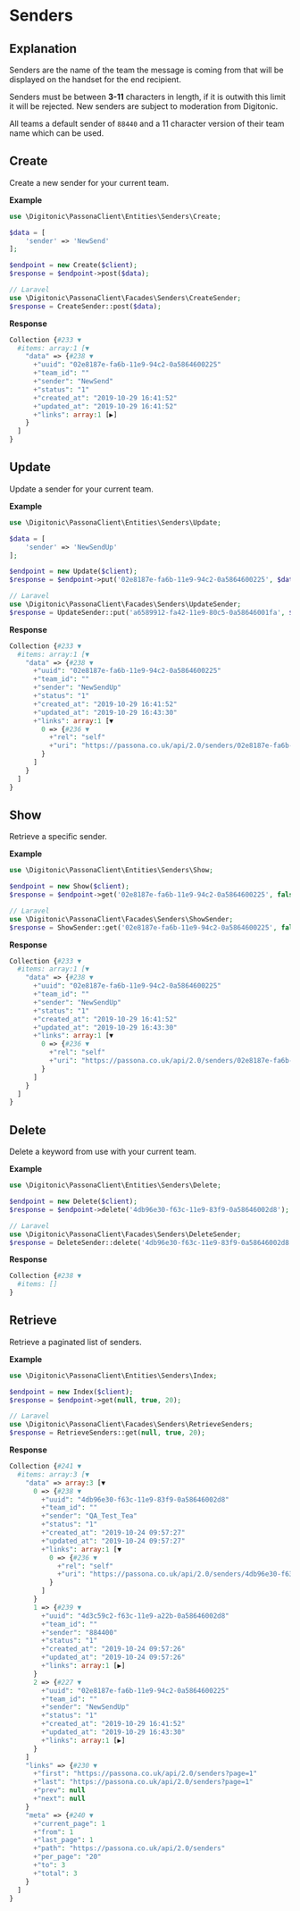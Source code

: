# Senders

## Explanation
Senders are the name of the team the message is coming from that will be displayed on the handset for the end recipient.

Senders must be between **3-11** characters in length, if it is outwith this limit it will be rejected. 
New senders are subject to moderation from Digitonic.

All teams a default sender of `88440` and a 11 character version of their team name which can be used.

## Create
Create a new sender for your current team.

**Example**

```php
use \Digitonic\PassonaClient\Entities\Senders\Create;

$data = [
    'sender' => 'NewSend'
];

$endpoint = new Create($client);
$response = $endpoint->post($data);

// Laravel
use \Digitonic\PassonaClient\Facades\Senders\CreateSender;
$response = CreateSender::post($data);
```

**Response**

```php
Collection {#233 ▼
  #items: array:1 [▼
    "data" => {#238 ▼
      +"uuid": "02e8187e-fa6b-11e9-94c2-0a5864600225"
      +"team_id": ""
      +"sender": "NewSend"
      +"status": "1"
      +"created_at": "2019-10-29 16:41:52"
      +"updated_at": "2019-10-29 16:41:52"
      +"links": array:1 [▶]
    }
  ]
}
```

## Update

Update a sender for your current team.

**Example**

```php
use \Digitonic\PassonaClient\Entities\Senders\Update;

$data = [
    'sender' => 'NewSendUp'
];

$endpoint = new Update($client);
$response = $endpoint->put('02e8187e-fa6b-11e9-94c2-0a5864600225', $data);

// Laravel
use \Digitonic\PassonaClient\Facades\Senders\UpdateSender;
$response = UpdateSender::put('a6589912-fa42-11e9-80c5-0a58646001fa', $data);
```

**Response**

```php
Collection {#233 ▼
  #items: array:1 [▼
    "data" => {#238 ▼
      +"uuid": "02e8187e-fa6b-11e9-94c2-0a5864600225"
      +"team_id": ""
      +"sender": "NewSendUp"
      +"status": "1"
      +"created_at": "2019-10-29 16:41:52"
      +"updated_at": "2019-10-29 16:43:30"
      +"links": array:1 [▼
        0 => {#236 ▼
          +"rel": "self"
          +"uri": "https://passona.co.uk/api/2.0/senders/02e8187e-fa6b-11e9-94c2-0a5864600225"
        }
      ]
    }
  ]
}
```

## Show

Retrieve a specific sender.

**Example**

```php
use \Digitonic\PassonaClient\Entities\Senders\Show;

$endpoint = new Show($client);
$response = $endpoint->get('02e8187e-fa6b-11e9-94c2-0a5864600225', false, null);

// Laravel
use \Digitonic\PassonaClient\Facades\Senders\ShowSender;
$response = ShowSender::get('02e8187e-fa6b-11e9-94c2-0a5864600225', false, null);
```

**Response**

```php
Collection {#233 ▼
  #items: array:1 [▼
    "data" => {#238 ▼
      +"uuid": "02e8187e-fa6b-11e9-94c2-0a5864600225"
      +"team_id": ""
      +"sender": "NewSendUp"
      +"status": "1"
      +"created_at": "2019-10-29 16:41:52"
      +"updated_at": "2019-10-29 16:43:30"
      +"links": array:1 [▼
        0 => {#236 ▼
          +"rel": "self"
          +"uri": "https://passona.co.uk/api/2.0/senders/02e8187e-fa6b-11e9-94c2-0a5864600225"
        }
      ]
    }
  ]
}

```

## Delete

Delete a keyword from use with your current team.

**Example**

```php
use \Digitonic\PassonaClient\Entities\Senders\Delete;

$endpoint = new Delete($client);
$response = $endpoint->delete('4db96e30-f63c-11e9-83f9-0a58646002d8');

// Laravel
use \Digitonic\PassonaClient\Facades\Senders\DeleteSender;
$response = DeleteSender::delete('4db96e30-f63c-11e9-83f9-0a58646002d8');
```

**Response**

```php
Collection {#238 ▼
  #items: []
}
```

## Retrieve

Retrieve a paginated list of senders.

**Example**

```php
use \Digitonic\PassonaClient\Entities\Senders\Index;

$endpoint = new Index($client);
$response = $endpoint->get(null, true, 20);

// Laravel
use \Digitonic\PassonaClient\Facades\Senders\RetrieveSenders;
$response = RetrieveSenders::get(null, true, 20);
```

**Response**

```php
Collection {#241 ▼
  #items: array:3 [▼
    "data" => array:3 [▼
      0 => {#238 ▼
        +"uuid": "4db96e30-f63c-11e9-83f9-0a58646002d8"
        +"team_id": ""
        +"sender": "QA_Test_Tea"
        +"status": "1"
        +"created_at": "2019-10-24 09:57:27"
        +"updated_at": "2019-10-24 09:57:27"
        +"links": array:1 [▼
          0 => {#236 ▼
            +"rel": "self"
            +"uri": "https://passona.co.uk/api/2.0/senders/4db96e30-f63c-11e9-83f9-0a58646002d8"
          }
        ]
      }
      1 => {#239 ▼
        +"uuid": "4d3c59c2-f63c-11e9-a22b-0a58646002d8"
        +"team_id": ""
        +"sender": "884400"
        +"status": "1"
        +"created_at": "2019-10-24 09:57:26"
        +"updated_at": "2019-10-24 09:57:26"
        +"links": array:1 [▶]
      }
      2 => {#227 ▼
        +"uuid": "02e8187e-fa6b-11e9-94c2-0a5864600225"
        +"team_id": ""
        +"sender": "NewSendUp"
        +"status": "1"
        +"created_at": "2019-10-29 16:41:52"
        +"updated_at": "2019-10-29 16:43:30"
        +"links": array:1 [▶]
      }
    ]
    "links" => {#230 ▼
      +"first": "https://passona.co.uk/api/2.0/senders?page=1"
      +"last": "https://passona.co.uk/api/2.0/senders?page=1"
      +"prev": null
      +"next": null
    }
    "meta" => {#240 ▼
      +"current_page": 1
      +"from": 1
      +"last_page": 1
      +"path": "https://passona.co.uk/api/2.0/senders"
      +"per_page": "20"
      +"to": 3
      +"total": 3
    }
  ]
}
```
